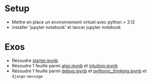 # Setup

- Mettre en place un environnement virtuel avec python > 3.12
- installer 'jupyter notebook' et lancer jupyter notebook

# Exos

- Résoudre [starter.ipynb](starter.ipynb)
- Résoudre 1 feuille parmi [algo.ipynb](algo.ipynb) et [intuition.ipynb](intuition.ipynb)
- Résoudre 1 feuille parmi [debug.ipynb](debug.ipynb) et [pythonic_thinking.ipynb](pythonic_thinking.ipynb) et `django-message`
